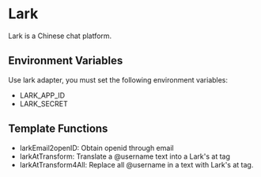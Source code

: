 # Lark

Lark is a Chinese chat platform.

## Environment Variables

Use lark adapter, you must set the following environment variables:

- LARK_APP_ID
- LARK_SECRET

## Template Functions

- larkEmail2openID: Obtain openid through email
- larkAtTransform: Translate a @username text into a Lark's at tag
- larkAtTransform4All: Replace all @username in a text with Lark's at tag.
